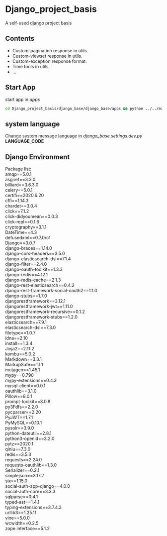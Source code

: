 # Django_project_basis
A self-used django project basis

## Contents
- Custom-pagination response in utils.
- Custom-viewset response in utils.
- Custom-exception response format.
- Time tools in utils.
- ...

## Start App
start app in *apps*
```bash
cd Django_project_basis/django_base/django_base/apps && python ../../manage.py startapp <app_name> 
```

## system language
Change system message language in *django_base.settings.dev.py* **LANGUAGE_CODE**

## Django Environment
Package list:<br>
amqp==5.0.1<br>
asgiref==3.3.0<br>
billiard==3.6.3.0<br>
celery==5.0.1<br>
certifi==2020.6.20<br>
cffi==1.14.3<br>
chardet==3.0.4<br>
click==7.1.2<br>
click-didyoumean==0.0.3<br>
click-repl==0.1.6<br>
cryptography==3.1.1<br>
DateTime==4.3<br>
defusedxml==0.7.0rc1<br>
Django==3.0.7<br>
django-braces==1.14.0<br>
django-cors-headers==3.5.0<br>
django-elasticsearch-dsl==7.1.4<br>
django-filter==2.4.0<br>
django-oauth-toolkit==1.3.3<br>
django-redis==4.12.1<br>
django-redis-cache==2.1.3<br>
django-rest-elasticsearch==0.4.2<br>
django-rest-framework-social-oauth2==1.1.0<br>
django-stubs==1.7.0<br>
djangorestframework==3.12.1<br>
djangorestframework-jwt==1.11.0<br>
djangorestframework-recursive==0.1.2<br>
djangorestframework-stubs==1.2.0<br>
elasticsearch==7.9.1<br>
elasticsearch-dsl==7.3.0<br>
filetype==1.0.7<br>
idna==2.10<br>
install==1.3.4<br>
Jinja2==2.11.2<br>
kombu==5.0.2<br>
Markdown==3.3.1<br>
MarkupSafe==1.1.1<br>
mutagen==1.45.1<br>
mypy==0.790<br>
mypy-extensions==0.4.3<br>
mysql-client==0.0.1<br>
oauthlib==3.1.0<br>
Pillow==8.0.1<br>
prompt-toolkit==3.0.8<br>
py3Fdfs==2.2.0<br>
pycparser==2.20<br>
PyJWT==1.7.1<br>
PyMySQL==0.10.1<br>
pysolr==3.9.0<br>
python-dateutil==2.8.1<br>
python3-openid==3.2.0<br>
pytz==2020.1<br>
qiniu==7.3.0<br>
redis==3.5.3<br>
requests==2.24.0<br>
requests-oauthlib==1.3.0<br>
Serializer==0.2.1<br>
simplejson==3.17.2<br>
six==1.15.0<br>
social-auth-app-django==4.0.0<br>
social-auth-core==3.3.3<br>
sqlparse==0.4.1<br>
typed-ast==1.4.1<br>
typing-extensions==3.7.4.3<br>
urllib3==1.25.11<br>
vine==5.0.0<br>
wcwidth==0.2.5<br>
zope.interface==5.1.2
